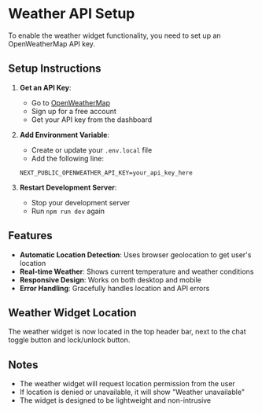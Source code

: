 # Weather API Setup

To enable the weather widget functionality, you need to set up an OpenWeatherMap API key.

## Setup Instructions

1. **Get an API Key**:
   - Go to [OpenWeatherMap](https://openweathermap.org/api)
   - Sign up for a free account
   - Get your API key from the dashboard

2. **Add Environment Variable**:
   - Create or update your `.env.local` file
   - Add the following line:
   ```
   NEXT_PUBLIC_OPENWEATHER_API_KEY=your_api_key_here
   ```

3. **Restart Development Server**:
   - Stop your development server
   - Run `npm run dev` again

## Features

- **Automatic Location Detection**: Uses browser geolocation to get user's location
- **Real-time Weather**: Shows current temperature and weather conditions
- **Responsive Design**: Works on both desktop and mobile
- **Error Handling**: Gracefully handles location and API errors

## Weather Widget Location

The weather widget is now located in the top header bar, next to the chat toggle button and lock/unlock button.

## Notes

- The weather widget will request location permission from the user
- If location is denied or unavailable, it will show "Weather unavailable"
- The widget is designed to be lightweight and non-intrusive